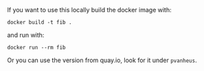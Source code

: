 If you want to use this locally build the docker image with:

    docker build -t fib .

and run with:

    docker run --rm fib

Or you can use the version from quay.io, look for it under `pvanheus`.

